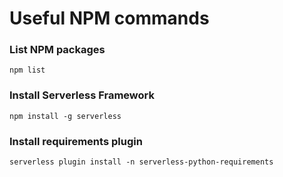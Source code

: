 # Useful NPM commands
### List NPM packages
    npm list

### Install Serverless Framework
    npm install -g serverless

### Install requirements plugin
    serverless plugin install -n serverless-python-requirements

